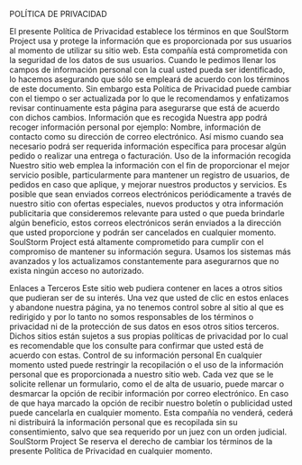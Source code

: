 POLÍTICA DE PRIVACIDAD

El presente Política de Privacidad establece los términos en que SoulStorm Project usa y protege
la información que es proporcionada por sus usuarios al momento de utilizar su sitio web. Esta
compañía está comprometida con la seguridad de los datos de sus usuarios. Cuando le pedimos
llenar los campos de información personal con la cual usted pueda ser identificado, lo hacemos
asegurando que sólo se empleará de acuerdo con los términos de este documento. Sin embargo
esta Política de Privacidad puede cambiar con el tiempo o ser actualizada por lo que le
recomendamos y enfatizamos revisar continuamente esta página para asegurarse que está de
acuerdo con dichos cambios.
Información que es recogida
Nuestra app podrá recoger información personal por ejemplo: Nombre, información de contacto
como su dirección de correo electrónico. Así mismo cuando sea necesario podrá ser requerida
información específica para procesar algún pedido o realizar una entrega o facturación.
Uso de la información recogida
Nuestro sitio web emplea la información con el fin de proporcionar el mejor servicio posible,
particularmente para mantener un registro de usuarios, de pedidos en caso que aplique, y
mejorar nuestros productos y servicios. Es posible que sean enviados correos electrónicos
periódicamente a través de nuestro sitio con ofertas especiales, nuevos productos y otra
información publicitaria que consideremos relevante para usted o que pueda brindarle algún
beneficio, estos correos electrónicos serán enviados a la dirección que usted proporcione y
podrán ser cancelados en cualquier momento.
SoulStorm Project está altamente comprometido para cumplir con el compromiso de mantener su
información segura. Usamos los sistemas más avanzados y los actualizamos constantemente
para asegurarnos que no exista ningún acceso no autorizado.

Enlaces a Terceros
Este sitio web pudiera contener en laces a otros sitios que pudieran ser de su interés. Una vez
que usted de clic en estos enlaces y abandone nuestra página, ya no tenemos control sobre al
sitio al que es redirigido y por lo tanto no somos responsables de los términos o privacidad ni de la
protección de sus datos en esos otros sitios terceros. Dichos sitios están sujetos a sus propias
políticas de privacidad por lo cual es recomendable que los consulte para confirmar que usted
está de acuerdo con estas.
Control de su información personal
En cualquier momento usted puede restringir la recopilación o el uso de la información personal
que es proporcionada a nuestro sitio web. Cada vez que se le solicite rellenar un formulario,
como el de alta de usuario, puede marcar o desmarcar la opción de recibir información por correo
electrónico. En caso de que haya marcado la opción de recibir nuestro boletín o publicidad usted
puede cancelarla en cualquier momento.
Esta compañía no venderá, cederá ni distribuirá la información personal que es recopilada sin su
consentimiento, salvo que sea requerido por un juez con un orden judicial.
SoulStorm Project Se reserva el derecho de cambiar los términos de la presente Política de
Privacidad en cualquier momento.
